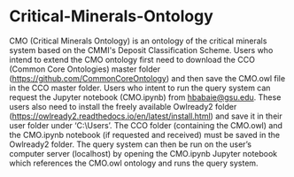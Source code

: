 # Critical-Minerals-Ontology
CMO (Critical Minerals Ontology) is an ontology of the critical minerals system based on the CMMI's Deposit Classification Scheme. 
Users who intend to extend the CMO ontology first need to download the CCO (Common Core Ontologies) master folder (https://github.com/CommonCoreOntology) and then save the CMO.owl file in the CCO master folder. Users who intent to run the query system can request the Jupyter notebook (CMO.ipynb) from hbabaie@gsu.edu. These users also need to install the freely available Owlready2 folder (https://owlready2.readthedocs.io/en/latest/install.html) and save it in their user folder under ‘C:\Users’. The CCO folder (containing the CMO.owl) and the CMO.ipynb notebook (if requested and received) must be saved in the Owlready2 folder. The query system can then be run on the user’s computer server (localhost) by opening the CMO.ipynb Jupyter notebook which references the CMO.owl ontology and runs the query system.
